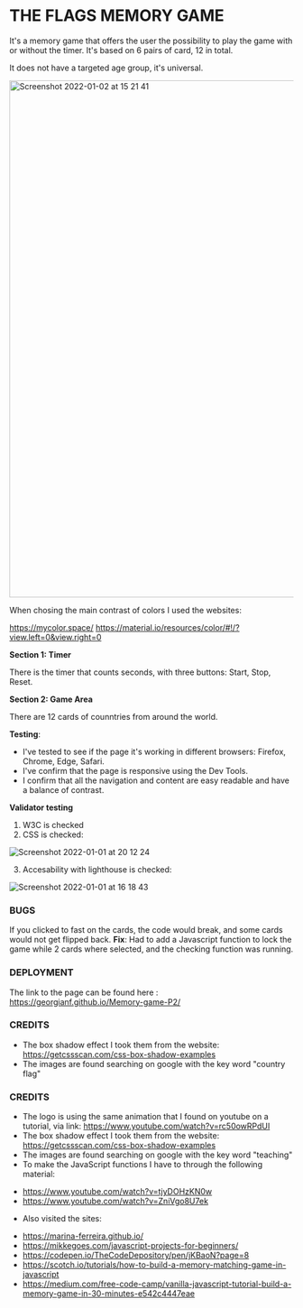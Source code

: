 # THE FLAGS MEMORY GAME

It's a memory game that offers the user the possibility to play the game with or without the timer.
It's based on 6 pairs of card, 12 in total.

It does not have a targeted age group, it's universal.

<img width="917" alt="Screenshot 2022-01-02 at 15 21 41" src="https://user-images.githubusercontent.com/91877102/147878761-e35c497c-8d60-4730-9fdf-3bb375d333c7.png">


When chosing the main contrast of colors I used the websites:

https://mycolor.space/ 
https://material.io/resources/color/#!/?view.left=0&view.right=0

**Section 1: Timer** 

There is the timer that counts seconds, with three buttons: Start, Stop, Reset.

**Section 2: Game Area** 

There are 12 cards of counntries from around the world.

**Testing**: 

* I've tested to see if the page it's working in different browsers: Firefox, Chrome, Edge, Safari.
* I've confirm that the page is responsive using the Dev Tools.
* I confirm that all the navigation and content are easy readable and have a balance of contrast.

**Validator testing**

1. W3C is checked
2. CSS is checked:

![Screenshot 2022-01-01 at 20 12 24](https://user-images.githubusercontent.com/91877102/147878902-5dcb6aa6-3dfd-40a7-b7a9-fb0151424064.png)

3. Accesability with lighthouse is checked:

![Screenshot 2022-01-01 at 16 18 43](https://user-images.githubusercontent.com/91877102/147878917-b00145e3-ac84-4454-9207-f94006fc22a8.png)

### BUGS

If you clicked to fast on the cards, the code would break, and some cards would not get flipped back.
**Fix**: Had to add a Javascript function to lock the game while 2 cards where selected, and the checking function was running.

### DEPLOYMENT

The link to the page can be found here : https://georgianf.github.io/Memory-game-P2/


### CREDITS

+ The box shadow effect I took them from the website: https://getcssscan.com/css-box-shadow-examples
+ The images are found searching on google with the key word "country flag"
### CREDITS
+ The logo is using the same animation that I found on youtube on a tutorial, via link: https://www.youtube.com/watch?v=rc50owRPdUI
+ The box shadow effect I took them from the website: https://getcssscan.com/css-box-shadow-examples
+ The images are found searching on google with the key word "teaching"
+ To make the JavaScript functions I have to through the following material:
- https://www.youtube.com/watch?v=tjyDOHzKN0w
- https://www.youtube.com/watch?v=ZniVgo8U7ek

+ Also visited the sites:
- https://marina-ferreira.github.io/
- https://mikkegoes.com/javascript-projects-for-beginners/
- https://codepen.io/TheCodeDepository/pen/jKBaoN?page=8
- https://scotch.io/tutorials/how-to-build-a-memory-matching-game-in-javascript
- https://medium.com/free-code-camp/vanilla-javascript-tutorial-build-a-memory-game-in-30-minutes-e542c4447eae
